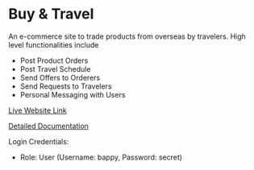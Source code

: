 # Buy & Travel
An e-commerce site to trade products from overseas by travelers. High level functionalities include
- Post Product Orders
- Post Travel Schedule
- Send Offers to Orderers
- Send Requests to Travelers
- Personal Messaging with Users

[Live Website Link](https://buyandtravel.000webhostapp.com/)

[Detailed Documentation](https://1drv.ms/b/s!Ama1lLPSmmB4p2ZMmvx8UJ71hICM?e=0cXfqI)

Login Credentials:
- Role: User (Username: bappy, Password: secret)
